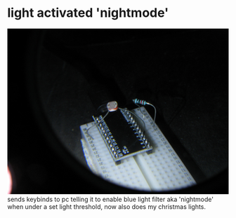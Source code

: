 # light activated 'nightmode'
![pic](pic.jpg)
sends keybinds to pc telling it to enable blue light filter aka 'nightmode' when under a set light threshold, now also does my christmas lights.
